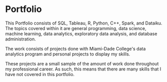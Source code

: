 # Portfolio
This Portfolio consists of SQL, Tableau, R, Python, C++, Spark, and Dataiku. 
The topics covered within it are general programming, data science, machine learning, data analytics, exploratory data analysis, and database administration. 

The work consists of projects done with Miami-Dade College's data analytics program and personal projects to display my skills.

These projects are a small sample of the amount of work done throughout my professional career. As such, this means that there are many skills that I have not covered in this portfolio.